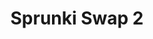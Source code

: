 ---
slug: sprunki-swap-2
title: Sprunki Swap 2
description: "Sprunki Swap 2 is an exciting online game. Play for free directly in your browser!"
icon: /images/popular_mods/Sprunki Swap 2.png
url: https://wowtbc.net/sprunkin/swap2/index.html
previewImage: /images/popular_mods/Sprunki Swap 2.png
type: popular mods

# SEO配置
seo:
  title: "Sprunki Swap 2 - Play Free Online Game | Fun Browser Games"
  description: "Sprunki Swap 2 - Play this fun online game for free in your browser. No download required!"
  ogImage: "/images/popular_mods/Sprunki Swap 2.png"
  keywords: "sprunki-swap-2, online game, browser game, free game, popular mods game, play online"

videoUrls:
  - https://www.youtube.com/embed/example1
  - https://www.youtube.com/embed/example2

whyPlay:
  title: "Why Play Sprunki Swap 2?"
  items:
    - "Immersive Gameplay: Sprunki Swap 2 offers an engaging and immersive gaming experience that will keep you entertained for hours"
    - "Challenging Levels: Test your skills with increasingly difficult challenges and obstacles"
    - "Beautiful Graphics: Enjoy stunning visuals and smooth animations that bring the game world to life"
    - "Regular Updates: New content and features are added regularly to keep the game fresh and exciting"
    - "Free to Play: Experience all the fun without spending a penny"
    - "Community Features: Connect with other players, share strategies, and compete for high scores"
    - "Cross-Platform: Play on any device with a web browser, no downloads required"

features:
  title: "Key Features of Sprunki Swap 2"
  image: "/images/popular_mods/Sprunki Swap 2.png"
  items:
    - "Intuitive Controls: Easy to learn controls make Sprunki Swap 2 accessible for players of all skill levels"
    - "Multiple Game Modes: Enjoy various gameplay options that provide different challenges and experiences"
    - "Character Customization: Personalize your gaming experience with unique characters and items"
    - "Achievement System: Complete special tasks to earn rewards and recognition"
    - "Leaderboards: Compete with players worldwide and see who can achieve the highest scores"

characteristics:
  title: "Game Characteristics"
  image: "/images/popular_mods/Sprunki Swap 2.png"
  items:
    - "Genre: Popular mods game with elements of strategy and skill"
    - "Difficulty: Suitable for both casual gamers and those seeking a challenge"
    - "Play Time: Quick sessions or extended gameplay, depending on your preference"
    - "Art Style: Vibrant and engaging visuals that enhance the gaming experience"
    - "Sound Design: Immersive audio that complements the gameplay perfectly"

info: "Sprunki Swap 2 is an exciting online game that offers players a unique and engaging gaming experience. With its intuitive controls, stunning visuals, and challenging gameplay, Sprunki Swap 2 provides hours of entertainment for players of all ages and skill levels. Whether you're looking for a quick gaming session during a break or an extended play session, Sprunki Swap 2 delivers an immersive experience that will keep you coming back for more. The game features multiple levels of increasing difficulty, ensuring that players are constantly challenged as they progress. With regular updates adding new content and features, Sprunki Swap 2 remains fresh and exciting, providing endless entertainment options for its growing community of players."

howToPlayIntro: "Welcome to Sprunki Swap 2! This guide will walk you through the basics and help you master the game. Whether you're a beginner or looking to improve your skills, these tips and instructions will enhance your gaming experience."

howToPlaySteps:
  - title: "Getting Started"
    description: "Begin your Sprunki Swap 2 adventure by familiarizing yourself with the controls. Use your keyboard or mouse to navigate through the game interface. The tutorial will guide you through the basic mechanics and help you understand the objectives."
  - title: "Understanding the Objectives"
    description: "In Sprunki Swap 2, your main goal is to progress through levels by completing specific objectives. Each level presents unique challenges that require different strategies and approaches."
  - title: "Mastering the Controls"
    description: "Practice using the controls to improve your precision and reaction time. Sprunki Swap 2 requires quick reflexes and strategic thinking to overcome obstacles and defeat opponents."
  - title: "Utilizing Power-ups"
    description: "Collect power-ups throughout the game to enhance your abilities and overcome difficult challenges. Each power-up offers unique advantages that can be crucial for success."
  - title: "Developing Strategies"
    description: "As you progress in Sprunki Swap 2, develop effective strategies for different scenarios. Analyze patterns, anticipate challenges, and adapt your approach to maximize your performance."

faq:
  title: "Frequently Asked Questions about Sprunki Swap 2"
  items:
    - question: "Is Sprunki Swap 2 free to play?"
      answer: "Yes, Sprunki Swap 2 is completely free to play directly in your web browser. No downloads or purchases are required to enjoy the full game experience."
    - question: "Can I play Sprunki Swap 2 on mobile devices?"
      answer: "Yes, Sprunki Swap 2 is optimized for both desktop and mobile play. You can enjoy the game on any device with a web browser and internet connection."
    - question: "Are there any in-game purchases?"
      answer: "While Sprunki Swap 2 is free to play, there may be optional in-game purchases available for cosmetic items or additional features that don't affect core gameplay."
    - question: "How often is Sprunki Swap 2 updated?"
      answer: "The developers regularly update Sprunki Swap 2 with new content, features, and improvements based on player feedback and game performance."
    - question: "Can I play Sprunki Swap 2 offline?"
      answer: "Currently, Sprunki Swap 2 requires an internet connection to play as it's a browser-based online game."
    - question: "Is Sprunki Swap 2 suitable for children?"
      answer: "Yes, Sprunki Swap 2 is designed to be family-friendly and suitable for players of all ages."
    - question: "How do I report bugs or issues?"
      answer: "If you encounter any problems while playing Sprunki Swap 2, you can report them through the game's support page or contact the developers directly through their website."
    - question: "Still Have Questions?"
      answer: "If you have additional questions about Sprunki Swap 2 that aren't covered in this FAQ, please visit our support center or contact our customer service team for assistance."
---